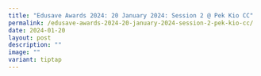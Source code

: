 ```yaml
---
title: "Edusave Awards 2024: 20 January 2024: Session 2 @ Pek Kio CC"
permalink: /edusave-awards-2024-20-january-2024-session-2-pek-kio-cc/
date: 2024-01-20
layout: post
description: ""
image: ""
variant: tiptap
---
```

